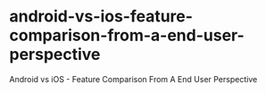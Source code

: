 # android-vs-ios-feature-comparison-from-a-end-user-perspective
Android vs iOS - Feature Comparison From A End User Perspective
